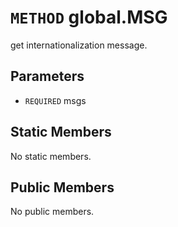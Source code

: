 # `METHOD` global.MSG
get internationalization message.

## Parameters
* `REQUIRED` msgs 

## Static Members
No static members.

## Public Members
No public members.
